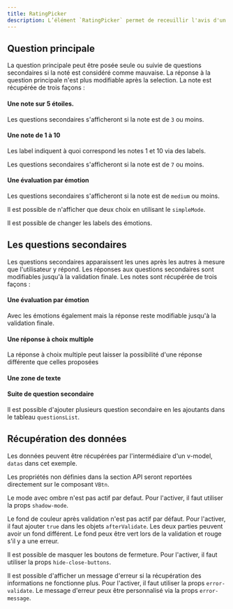 ```yaml
---
title: RatingPicker
description: L’élément `RatingPicker` permet de receuillir l'avis d'un utilisateur.
---
```


<doc-tabs>

<doc-tab-item label="Utilisation">

## Question principale

La question principale peut être posée seule ou suivie de questions secondaires si la noté est considéré comme mauvaise.
La réponse à la question principale n'est plus modifiable après la selection.
La note est récupérée de trois façons :

#### Une note sur 5 étoiles.

Les questions secondaires s'afficheront si la note est de `3` ou moins.

<doc-example file="rating-picker/stars"></doc-example>

#### Une note de 1 à 10

Les label indiquent à quoi correspond les notes 1 et 10 via des labels.

Les questions secondaires s'afficheront si la note est de `7` ou moins.

<doc-example file="rating-picker/numbers"></doc-example>

#### Une évaluation par émotion

Les questions secondaires s'afficheront si la note est de `medium` ou moins.

<doc-example file="rating-picker/emotions"></doc-example>

Il est possible de n'afficher que deux choix en utilisant le `simpleMode`.

<doc-example file="rating-picker/emotions-2"></doc-example>

Il est possible de changer les labels des émotions.

<doc-example file="rating-picker/emotions-labels"></doc-example>

## Les questions secondaires

Les questions secondaires apparaissent les unes après les autres à mesure que l'utilisateur y répond.
Les réponses aux questions secondaires sont modifiables jusqu'à la validation finale.
Les notes sont récupérée de trois façons :

#### Une évaluation par émotion

Avec les émotions également mais la réponse reste modifiable jusqu'à la validation finale.

<doc-example file="rating-picker/emotions-second-step"></doc-example>

#### Une réponse à choix multiple

<doc-example file="rating-picker/multi-answer"></doc-example>

La réponse à choix multiple peut laisser la possibilité d'une réponse différente que celles proposées

<doc-example file="rating-picker/multi-answer-others"></doc-example>

#### Une zone de texte

<doc-example file="rating-picker/text-area"></doc-example>

#### Suite de question secondaire

Il est possible d'ajouter plusieurs question secondaire en les ajoutants dans le tableau `questionsList`.

<doc-example file="rating-picker/multi-questions"></doc-example>

## Récupération des données

Les données peuvent être récupérées par l'intermédiaire d'un v-model, `datas` dans cet exemple.

<doc-example file="rating-picker/datas"></doc-example>

</doc-tab-item>

<doc-tab-item label="API">

<doc-alert type="info">

Les propriétés non définies dans la section API seront reportées directement sur le composant `VBtn`.

</doc-alert>

<doc-api name="rating-picker"></doc-api>

</doc-tab-item>

<doc-tab-item label="Personnalisation">

Le mode avec ombre n'est pas actif par defaut.
Pour l'activer, il faut utiliser la props `shadow-mode`.

<doc-example file="rating-picker/shadow-mode"></doc-example>

Le fond de couleur après validation n'est pas actif par défaut.
Pour l'activer, il faut ajouter `true` dans les objets `afterValidate`.
Les deux parties peuvent avoir un fond différent. 
Le fond peux être vert lors de la validation et rouge s'il y a une erreur.

<doc-example file="rating-picker/background"></doc-example>

Il est possible de masquer les boutons de fermeture.
Pour l'activer, il faut utiliser la props `hide-close-buttons`.

<doc-example file="rating-picker/close-buttons"></doc-example>

Il est possible d'afficher un message d'erreur si la récupération des informations ne fonctionne plus.
Pour l'activer, il faut utiliser la props `error-validate`. Le message d'erreur peux être personnalisé via la props `error-message`.

<doc-example file="rating-picker/error"></doc-example>

</doc-tab-item>

</doc-tabs>
